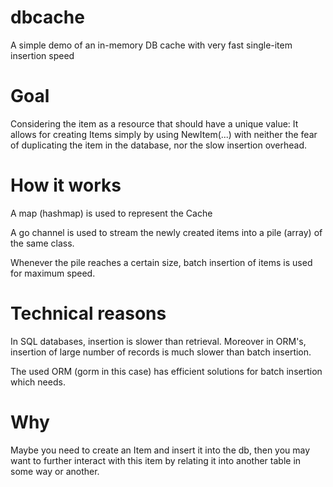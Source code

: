 # dbcache
A simple demo of an in-memory DB cache with very fast single-item insertion speed

# Goal
Considering the item as a resource that should have a unique value:
It allows for creating Items simply by using NewItem(...) with neither the fear of duplicating the item in the database, nor the slow insertion overhead.

# How it works
A map (hashmap) is used to represent the Cache

A go channel is used to stream the newly created items into a pile (array) of the same class.

Whenever the pile reaches a certain size, batch insertion of items is used for maximum speed.

# Technical reasons
In SQL databases, insertion is slower than retrieval. Moreover in ORM's, insertion of large number of records is much slower than batch insertion.

The used ORM (gorm in this case) has efficient solutions for batch insertion which needs.

# Why
Maybe you need to create an Item and insert it into the db, then you may want to further interact with this item by relating it into another table in some way or another. 


